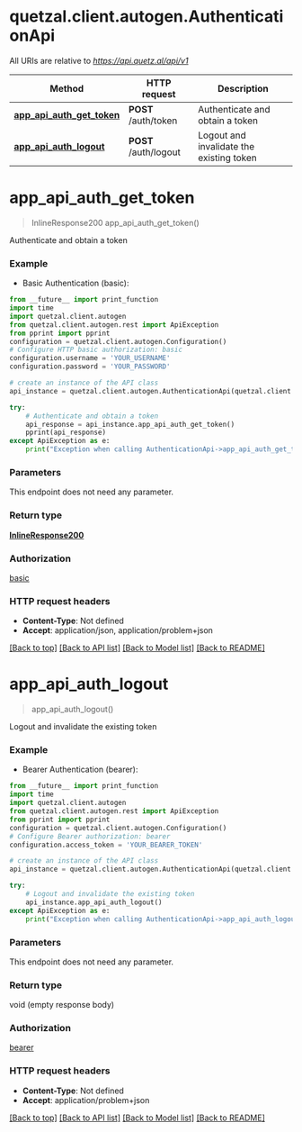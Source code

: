 # quetzal.client.autogen.AuthenticationApi

All URIs are relative to *https://api.quetz.al/api/v1*

Method | HTTP request | Description
------------- | ------------- | -------------
[**app_api_auth_get_token**](AuthenticationApi.md#app_api_auth_get_token) | **POST** /auth/token | Authenticate and obtain a token
[**app_api_auth_logout**](AuthenticationApi.md#app_api_auth_logout) | **POST** /auth/logout | Logout and invalidate the existing token


# **app_api_auth_get_token**
> InlineResponse200 app_api_auth_get_token()

Authenticate and obtain a token

### Example

* Basic Authentication (basic):
```python
from __future__ import print_function
import time
import quetzal.client.autogen
from quetzal.client.autogen.rest import ApiException
from pprint import pprint
configuration = quetzal.client.autogen.Configuration()
# Configure HTTP basic authorization: basic
configuration.username = 'YOUR_USERNAME'
configuration.password = 'YOUR_PASSWORD'

# create an instance of the API class
api_instance = quetzal.client.autogen.AuthenticationApi(quetzal.client.autogen.ApiClient(configuration))

try:
    # Authenticate and obtain a token
    api_response = api_instance.app_api_auth_get_token()
    pprint(api_response)
except ApiException as e:
    print("Exception when calling AuthenticationApi->app_api_auth_get_token: %s\n" % e)
```

### Parameters
This endpoint does not need any parameter.

### Return type

[**InlineResponse200**](InlineResponse200.md)

### Authorization

[basic](../README.md#basic)

### HTTP request headers

 - **Content-Type**: Not defined
 - **Accept**: application/json, application/problem+json

[[Back to top]](#) [[Back to API list]](../README.md#documentation-for-api-endpoints) [[Back to Model list]](../README.md#documentation-for-models) [[Back to README]](../README.md)

# **app_api_auth_logout**
> app_api_auth_logout()

Logout and invalidate the existing token

### Example

* Bearer Authentication (bearer):
```python
from __future__ import print_function
import time
import quetzal.client.autogen
from quetzal.client.autogen.rest import ApiException
from pprint import pprint
configuration = quetzal.client.autogen.Configuration()
# Configure Bearer authorization: bearer
configuration.access_token = 'YOUR_BEARER_TOKEN'

# create an instance of the API class
api_instance = quetzal.client.autogen.AuthenticationApi(quetzal.client.autogen.ApiClient(configuration))

try:
    # Logout and invalidate the existing token
    api_instance.app_api_auth_logout()
except ApiException as e:
    print("Exception when calling AuthenticationApi->app_api_auth_logout: %s\n" % e)
```

### Parameters
This endpoint does not need any parameter.

### Return type

void (empty response body)

### Authorization

[bearer](../README.md#bearer)

### HTTP request headers

 - **Content-Type**: Not defined
 - **Accept**: application/problem+json

[[Back to top]](#) [[Back to API list]](../README.md#documentation-for-api-endpoints) [[Back to Model list]](../README.md#documentation-for-models) [[Back to README]](../README.md)


